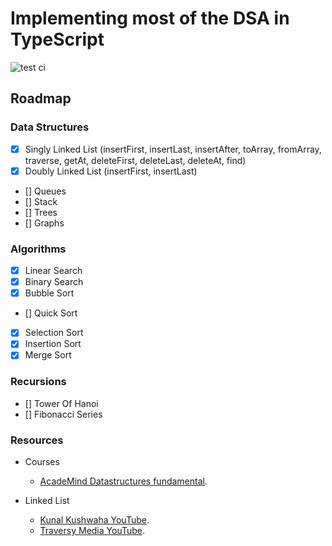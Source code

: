 # Implementing most of the DSA in TypeScript

![test ci](https://github.com/chetannn/dsa-in-typescript/actions/workflows/test.yml/badge.svg)

## Roadmap

### Data Structures

* [x] Singly Linked List (insertFirst, insertLast, insertAfter, toArray, fromArray, traverse, getAt, deleteFirst, deleteLast, deleteAt, find)
* [x] Doubly Linked List (insertFirst, insertLast)
* [] Queues
* [] Stack
* [] Trees
* [] Graphs


### Algorithms

* [x] Linear Search
* [x] Binary Search
* [x] Bubble Sort
* [] Quick Sort
* [x] Selection Sort
* [x] Insertion Sort
* [x] Merge Sort

### Recursions

* [] Tower Of Hanoi
* [] Fibonacci Series

### Resources

- Courses
    - [AcadeMind Datastructures fundamental](https://pro.academind.com/p/javascript-datastructures-the-fundamentals).

- Linked List
  - [Kunal Kushwaha YouTube](https://www.youtube.com/watch?v=58YbpRDc4yw).
  - [Traversy Media YouTube](https://www.youtube.com/watch?v=58YbpRDc4yw).
